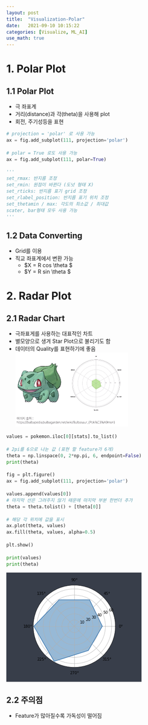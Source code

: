 ```yaml
---
layout: post
title:  "Visualization-Polar"
date:   2021-09-10 10:15:22
categories: [Visualize, ML_AI]
use_math: true
---
```


# 1. Polar Plot
## 1.1 Polar Plot
* 극 좌표계
* 거리(distance)과 각(theta)을 사용해 plot
* 회전, 주기성등을 표현

```python
# projection = 'polar' 로 사용 가능
ax = fig.add_subplot(111, projection='polar')

# polar = True 로도 사용 가능
ax = fig.add_subplot(111, polar=True)

'''
set_rmax: 반지름 조정
set_rmin: 원점이 바뀐다 (도넛 형태 X)
set_rticks: 반지름 표기 grid 조정
set_rlabel_position: 반지름 표기 위치 조정
set_thetamin / max: 각도의 최소값 / 최대값
scater, bar형태 모두 사용 가능
'''
```

## 1.2 Data Converting
* Grid를 이용
* 직교 좌표계에서 변환 가능
	* $X = R cos \theta $
	* $Y = R sin \theta $

# 2. Radar Plot
## 2.1 Radar Chart
* 극좌표게를 사용하는 대표적인 차트
* 별모양으로 생겨 Star Plot으로 불리기도 함
* 데이터의 Quality를 표현하기에 좋음  
![](/assets/image/Viz/pl_1.PNG)

```python
values = pokemon.iloc[0][stats].to_list()

# 2pi를 6으로 나눈 값 (표현 할 feature가 6개)
theta = np.linspace(0, 2*np.pi, 6, endpoint=False)
print(theta)

fig = plt.figure()
ax = fig.add_subplot(111, projection='polar')

values.append(values[0])
# 마지막 선은 그려주지 않기 때문에 마지막 부분 한번더 추가
theta = theta.tolist() + [theta[0]]

# 해당 각 위치에 값을 표시
ax.plot(theta, values)
ax.fill(theta, values, alpha=0.5)

plt.show()

print(values)
print(theta)
```
![](/assets/image/Viz/pl_2.PNG)

## 2.2 주의점
* Feature가 많아질수록 가독성이 떨어짐